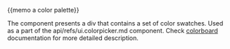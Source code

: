 
{{memo a color palette}}

The component presents a div that contains a set of color swatches. Used as a part of the api/refs/ui.colorpicker.md component. Check [colorboard](desktop__colorboard.md) documentation for more detailed description.